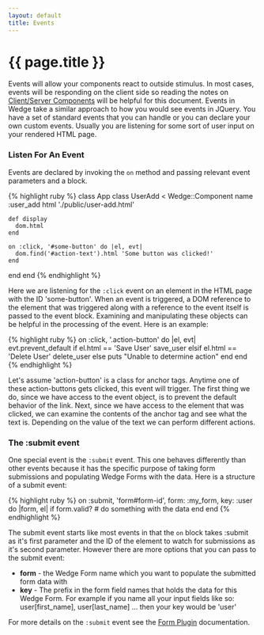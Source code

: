 ```yaml
---
layout: default
title: Events
---
```


# {{ page.title }}

Events will allow your components react to outside stimulus. In most cases, events will be responding on the client side so reading the notes on [Client/Server Components](/pages/component-advanced.html) will be helpful for this document. Events in Wedge take a similar approach to how you would see events in JQuery. You have a set of standard events that you can handle or you can declare your own custom events. Usually you are listening for some sort of user input on your rendered HTML page.

### Listen For An Event

Events are declared by invoking the `on` method and passing relevant event parameters and a block.

{% highlight ruby %}
class App
  class UserAdd < Wedge::Component
    name :user_add
    html './public/user-add.html'

    def display
      dom.html
    end

    on :click, '#some-button' do |el, evt|
      dom.find('#action-text').html 'Some button was clicked!'
    end
  end
end
{% endhighlight %}

Here we are listening for the `:click` event on an element in the HTML page with the ID 'some-button'. When an event is triggered, a DOM reference to the element that was triggered along with a reference to the event itself is passed to the event block. Examining and manipulating these objects can be helpful in the processing of the event. Here is an example:

{% highlight ruby %}
on :click, '.action-button' do |el, evt|
  evt.prevent_default
  if el.html == 'Save User'
    save_user
  elsif el.html == 'Delete User'
    delete_user
  else
    puts "Unable to determine action"
  end
end
{% endhighlight %}

Let's assume 'action-button' is a class for anchor tags. Anytime one of these action-buttons gets clicked, this event will trigger. The first thing we do, since we have access to the event object, is to prevent the default behavior of the link. Next, since we have access to the element that was clicked, we can examine the contents of the anchor tag and see what the text is. Depending on the value of the text we can perform different actions.

### The :submit event

One special event is the `:submit` event. This one behaves differently than other events because it has the specific purpose of taking form submissions and populating Wedge Forms with the data. Here is a structure of a submit event:

{% highlight ruby %}
on :submit, 'form#form-id', form: :my_form, key: :user do |form, el|
  if form.valid?
    # do something with the data
  end
end
{% endhighlight %}

The submit event starts like most events in that the `on` block takes :submit as it's first parameter and the ID of the element to watch for submissions as it's second parameter. However there are more options that you can pass to the submit event:

* **form** - the Wedge Form name which you want to populate the submitted form data with
* **key** - The prefix in the form field names that holds the data for this Wedge Form. For example if you name all your input fields like so: user[first_name], user[last_name] ... then your key would be 'user'

For more details on the `:submit` event see the [Form Plugin](/pages/plugins/form.html) documentation.
